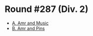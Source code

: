 # Round #287 (Div. 2)

* [A. Amr and Music][]
* [B. Amr and Pins][]

[A. Amr and Music]: http://codeforces.com/contest/507/problem/A
[B. Amr and Pins]:  http://codeforces.com/contest/507/problem/B

